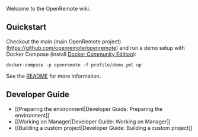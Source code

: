 Welcome to the OpenRemote wiki.

## Quickstart

Checkout the main (main OpenRemote project)(https://github.com/openremote/openremote) and run a demo setup with Docker Compose (install [Docker Community Edition](https://www.docker.com/)):

```
docker-compose -p openremote -f profile/demo.yml up
```

See the [README](https://github.com/openremote/openremote/blob/master/README.md) for more information.

## Developer Guide

* [[Preparing the environment|Developer Guide: Preparing the environment]]
* [[Working on Manager|Developer Guide: Working on Manager]]
* [[Building a custom project|Developer Guide: Building a custom project]]

